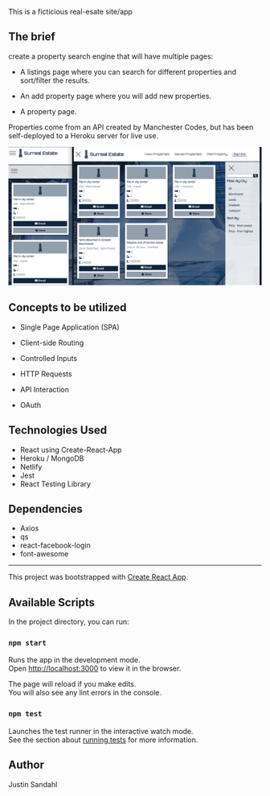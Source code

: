 This is a ficticious real-esate site/app

## The brief

create a property search engine that will have multiple pages:

- A listings page where you can search for different properties and sort/filter the results.

- An add property page where you will add new properties.

- A property page.

Properties come from an API created by Manchester Codes, but has been self-deployed to a Heroku server for live use.

![Screenshot](screenshotPreview.png)


## Concepts to be utilized

- Single Page Application (SPA)

- Client-side Routing

- Controlled Inputs

- HTTP Requests

- API Interaction

- OAuth

## Technologies Used

- React using Create-React-App
- Heroku / MongoDB
- Netlify
- Jest
- React Testing Library

## Dependencies 

- Axios
- qs 
- react-facebook-login
- font-awesome

--------

This project was bootstrapped with [Create React App](https://github.com/facebook/create-react-app).

## Available Scripts

In the project directory, you can run:

### `npm start`

Runs the app in the development mode.<br />
Open [http://localhost:3000](http://localhost:3000) to view it in the browser.

The page will reload if you make edits.<br />
You will also see any lint errors in the console.

### `npm test`

Launches the test runner in the interactive watch mode.<br />
See the section about [running tests](https://facebook.github.io/create-react-app/docs/running-tests) for more information.

## Author

Justin Sandahl

